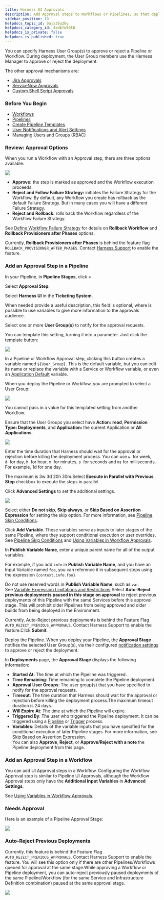 ```yaml
---
title: Harness UI Approvals
description: Add Approval steps to Workflows or Pipelines, so that deployments must receive approval before they can proceed.
sidebar_position: 10
helpdocs_topic_id: 0ajz35u2hy
helpdocs_category_id: 4edbfn50l8
helpdocs_is_private: false
helpdocs_is_published: true
---
```


You can specify Harness User Group(s) to approve or reject a Pipeline or Workflow. During deployment, the User Group members use the Harness Manager to approve or reject the deployment.

The other approval mechanisms are:

* [Jira Approvals](jira-based-approvals.md)
* [ServiceNow Approvals](service-now-ticketing-system.md)
* [Custom Shell Script Approvals](shell-script-ticketing-system.md)

### Before You Begin

* [Workflows](../workflows/workflow-configuration.md)
* [Pipelines](../pipelines/pipeline-configuration.md)
* [Create Pipeline Templates](../pipelines/templatize-pipelines.md)
* [User Notifications and Alert Settings](../../../firstgen-platform/account/manage-notegroups/notification-groups.md)
* [Managing Users and Groups (RBAC)](../../../firstgen-platform/security/access-management-howtos/users-and-permissions.md)

### Review: Approval Options

When you run a Workflow with an Approval step, there are three options available:

![](./static/approvals-08.png)

* **Approve:** the step is marked as approved and the Workflow execution proceeds.
* **Reject and Follow Failure Strategy:** initiates the Failure Strategy for the Workflow. By default, any Workflow you create has rollback as the default Failure Strategy. But in many cases you will have a different Failure Strategy.
* **Reject and Rollback:** rolls back the Workflow regardless of the Workflow Failure Strategy.

See [Define Workflow Failure Strategy](../workflows/define-workflow-failure-strategy-new-template.md) for details on **Rollback Workflow** and **Rollback Provisioners after Phases** options.

Currently, **Rollback Provisioners after Phases** is behind the feature flag `ROLLBACK_PROVISIONER_AFTER_PHASES`. Contact [Harness Support](mailto:support@harness.io) to enable the feature.

### Add an Approval Step in a Pipeline

In your Pipeline, in **Pipeline Stages**, click **+**.

Select **Approval Step**.

Select **Harness UI** in the **Ticketing System**.

When needed provide a useful description, this field is optional, where is possible to use variables to give more information to the approvals audience.

Select one or more **User Group(s)** to notify for the approval requests.

You can template this setting, turning it into a parameter. Just click the template button:

![](./static/approvals-10.png)

In a Pipeline or Workflow Approval step, clicking this button creates a variable named `${User_Group}`. This is the default variable, but you can edit its name or replace the variable with a Service or Workflow variable, or even an [Application Default](../applications/set-default-application-directories-as-variables.md) variable.

When you deploy the Pipeline or Workflow, you are prompted to select a User Group:

![](./static/approvals-11.png)

You cannot pass in a value for this templated setting from another Workflow.

Ensure that the User Groups you select have **Action:** **read**, **Permission Type: Deployments**, and **Application:** the current Application or **All Applications**.

![](./static/approvals-12.png)

Enter the time duration that Harness should wait for the approval or rejection before killing the deployment process. You can use `w`  for week, `d`  for day, `h`  for hour, `m`  for minutes, `s`  for seconds and `ms` for milliseconds. For example, 1d for one day.

The maximum is 3w 3d 20h 30m.Select **Execute in Parallel with Previous Step** checkbox to execute the steps in parallel.

Click **Advanced Settings** to set the additional settings.

![](./static/approvals-13.png)

Select either **Do not skip**, **Skip always**, or **Skip Based on Assertion Expression** for setting the skip option. For more information, see [Pipeline Skip Conditions](../pipelines/skip-conditions.md).

Click **Add Variable**. These variables serve as inputs to later stages of the same Pipeline, where they support conditional execution or user overrides. See [Pipeline Skip Conditions](../pipelines/skip-conditions.md) and [Using Variables in Workflow Approvals](use-variables-for-workflow-approval.md).

In **Publish Variable Name**, enter a unique parent name for all of the output variables.

For example, if you add `info` in **Publish Variable Name**, and you have an Input Variable named `foo`, you can reference it in subsequent steps using the expression `{context.info.foo}`.

Do not use reserved words in **Publish Variable Name**, such as `var`. See [Variable Expression Limitations and Restrictions](../../../firstgen-platform/techref-category/variables/variable-expression-name-restrictions.md).Select **Auto-Reject previous deployments paused in this stage on approval** to reject previous deployments of this Pipeline with the same Services before this approval stage. This will prohibit older Pipelines from being approved and older builds from being deployed in the Environment.

Currently, Auto-Reject previous deployments is behind the Feature Flag `AUTO_REJECT_PREVIOUS_APPROVALS`. Contact Harness Support to enable the feature.Click **Submit**.

Deploy the Pipeline. When you deploy your Pipeline, the **Approval Stage** notifies the selected User Group(s), via their configured [notification settings](../../../firstgen-platform/account/manage-notegroups/notification-groups.md#notification-settings-for-user-groups) to approve or reject the deployment.

In **Deployments** page, the **Approval Stage** displays the following information:

* **Started At**: The time at which the Pipeline was triggered.
* **Time Remaining**: Time remaining to complete the Pipeline deployment.
* **Approval User Groups**: The user group(s) that you have specified to notify for the approval requests.
* **Timeout**: The time duration that Harness should wait for the approval or rejection before killing the deployment process.The maximum timeout duration is 24 days.
* **Will Expire At**: The time at which the Pipeline will expire.
* **Triggered By**: The user who triggered the Pipeline deployment. It can be triggered using a [Pipeline](../pipelines/pipeline-configuration.md) or [Trigger](../triggers/add-a-trigger-2.md) process.
* **Variables**: Details of the variable inputs that you have specified for the conditional execution of later Pipeline stages. For more information, see [Skip Based on Assertion Expression](../pipelines/skip-conditions.md#skip-based-on-assertion-expression).  
You can also **Approve**, **Reject**, or **Approve/Reject with a note** the Pipeline deployment from this page.

### Add an Approval Step in a Workflow

You can add UI Approval steps in a Workflow. Configuring the Workflow Approval step is similar to Pipeline UI Approvals, although the Workflow Approval steps only have the **Additional Input Variables** in **Advanced Settings**.

See [Using Variables in Workflow Approvals](use-variables-for-workflow-approval.md).

### Needs Approval

Here is an example of a Pipeline Approval Stage:

![](./static/approvals-14.png)

### Auto-Reject Previous Deployments

Currently, this feature is behind the Feature Flag `AUTO_REJECT_PREVIOUS_APPROVALS`. Contact Harness Support to enable the feature. You will see this option only if there are other Pipelines/Workflows queued for approval at the same stage.While approving a Workflow or Pipeline deployment, you can auto-reject previously paused deployments of the same Pipeline/Workflow (for the same Service and Infrastructure Definition combination) paused at the same approval stage.

![](./static/approvals-15.png)
